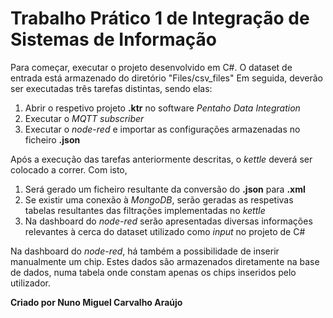 # Trabalho Prático 1 de Integração de Sistemas de Informação

Para começar, executar o projeto desenvolvido em C#. O dataset de entrada está armazenado do diretório "Files/csv_files"
Em seguida, deverão ser executadas três tarefas distintas, sendo elas:
1. Abrir o respetivo projeto **.ktr** no software *Pentaho Data Integration*
2. Executar o *MQTT subscriber*
3. Executar o *node-red* e importar as configurações armazenadas no ficheiro **.json**

Após a execução das tarefas anteriormente descritas, o *kettle* deverá ser colocado a correr. Com isto,
1. Será gerado um ficheiro resultante da conversão do **.json** para **.xml**
2. Se existir uma conexão à *MongoDB*, serão geradas as respetivas tabelas resultantes das filtrações implementadas no *kettle*
3. Na dashboard do *node-red* serão apresentadas diversas informações relevantes à cerca do dataset utilizado como *input* no projeto de C#

Na dashboard do *node-red*, há também a possibilidade de inserir manualmente um chip. Estes dados são armazenados diretamente na base de dados, numa tabela onde constam apenas os chips inseridos pelo utilizador.

**Criado por Nuno Miguel Carvalho Araújo**